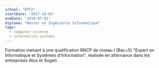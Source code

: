 ```yaml
---
school: "EPSI"
startDate: "2017-10-01"
endDate: "2019-07-01"
diploma: "Master en Ingénierie Informatique"
tags:
  - computer-science
  - information-systems
---
```


Formation menant à une qualification RNCP de niveau I (Bac+5) "Expert en Informatique et Systèmes d'Information", réalisée en alternance dans les entreprises Atos et Sogeti.

